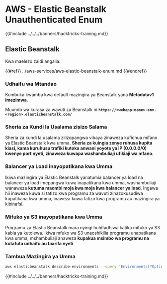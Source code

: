 # AWS - Elastic Beanstalk Unauthenticated Enum

{{#include ../../../banners/hacktricks-training.md}}

## Elastic Beanstalk

Kwa maelezo zaidi angalia:

{{#ref}}
../aws-services/aws-elastic-beanstalk-enum.md
{{#endref}}

### Udhaifu wa Mtandao

Kumbuka kwamba kwa default mazingira ya Beanstalk yana **Metadatav1 imezimwa**.

Muundo wa kurasa za wavuti za Beanstalk ni **`https://<webapp-name>-env.<region>.elasticbeanstalk.com/`**

### Sheria za Kundi la Usalama zisizo Salama

Sheria za kundi la usalama zilizopangwa vibaya zinaweza kufichua mifano ya Elastic Beanstalk kwa umma. **Sheria za kuingia zenye ruhusa kupita kiasi, kama kuruhusu trafiki kutoka anwani yoyote ya IP (0.0.0.0/0) kwenye port nyeti, zinaweza kuwapa washambuliaji ufikiaji wa mfano**.

### Balancer ya Load inayopatikana kwa Umma

Ikiwa mazingira ya Elastic Beanstalk yanatumia balancer ya load na balancer ya load imepangwa kuwa inapatikana kwa umma, washambuliaji wanaweza **kutuma maombi moja kwa moja kwa balancer ya load**. Ingawa hii inaweza kuwa si tatizo kwa programu za wavuti zinazokusudiwa kupatikana kwa umma, inaweza kuwa tatizo kwa programu au mazingira ya kibinafsi.

### Mifuko ya S3 inayopatikana kwa Umma

Programu za Elastic Beanstalk mara nyingi huhifadhiwa katika mifuko ya S3 kabla ya kutolewa. Ikiwa mfuko wa S3 unaoshikilia programu unapatikana kwa umma, mshambuliaji anaweza **kupakua msimbo wa programu na kutafuta udhaifu au taarifa nyeti**.

### Tambua Mazingira ya Umma
```bash
aws elasticbeanstalk describe-environments --query 'Environments[?OptionSettings[?OptionName==`aws:elbv2:listener:80:defaultProcess` && contains(OptionValue, `redirect`)]].{EnvironmentName:EnvironmentName, ApplicationName:ApplicationName, Status:Status}' --output table
```
{{#include ../../../banners/hacktricks-training.md}}
